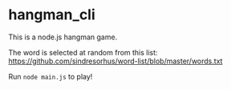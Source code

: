 # hangman_cli

This is a node.js hangman game. 

The word is selected at random from this list: https://github.com/sindresorhus/word-list/blob/master/words.txt

Run `node main.js` to play!